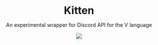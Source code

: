 <div align="center">
  <h1 style="margin: auto">Kitten</h1>

  <p>An experimental wrapper for Discord API for the V language</p>

  <img src="https://img.shields.io/badge/Made%20with-V-536b8a">
</div>
